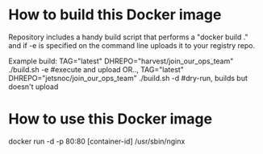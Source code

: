 # How to build this Docker image
Repository includes a handy build script that performs a "docker build ." and if -e is specified on the command line uploads it to your registry repo.

Example build:
 TAG="latest" DHREPO="harvest/join_our_ops_team" ./build.sh -e #execute and upload
   OR..,
 TAG="latest" DHREPO="jetsnoc/join_our_ops_team" ./build.sh -d #dry-run, builds but doesn't upload

# How to use this Docker image

docker run -d -p 80:80 [container-id] /usr/sbin/nginx
